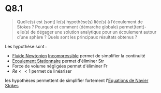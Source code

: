 # Q8.1

> Quelle(s) est (sont) le(s) hypothèse(s) liée(s) à l’écoulement de Stokes ? Pourquoi et comment (démarche globale) permet(tent)-elle(s) de dégager une solution analytique pour un écoulement autour d’une sphère ? Quels sont les principaux résultats obtenus ?

Les hypothèse sont :

- [Fluide Newtonien](../Notion/Fluide%20Newtonien.md) [Incompressible](../Notion/Fluide%20Incompressible.md) permet de simplifier la continuité
- [Ecoulement Stationnaire](../Notion/Ecoulement%20Stationnaire.md) permet d'éliminer Str
- Force de volume négligées permet d'éliminer Fr
- $Re<<1$ permet de linéariser

les hypothèses permettent de simplifier fortement l'[Equations de Navier Stokes](../Notion/Equations%20de%20Navier%20Stokes.md)
